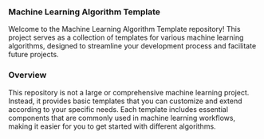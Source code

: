 ### Machine Learning Algorithm Template
Welcome to the Machine Learning Algorithm Template repository! This project serves as a collection of templates for various machine learning algorithms, designed to streamline your development process and facilitate future projects.

### Overview
This repository is not a large or comprehensive machine learning project. Instead, it provides basic templates that you can customize and extend according to your specific needs. Each template includes essential components that are commonly used in machine learning workflows, making it easier for you to get started with different algorithms.
